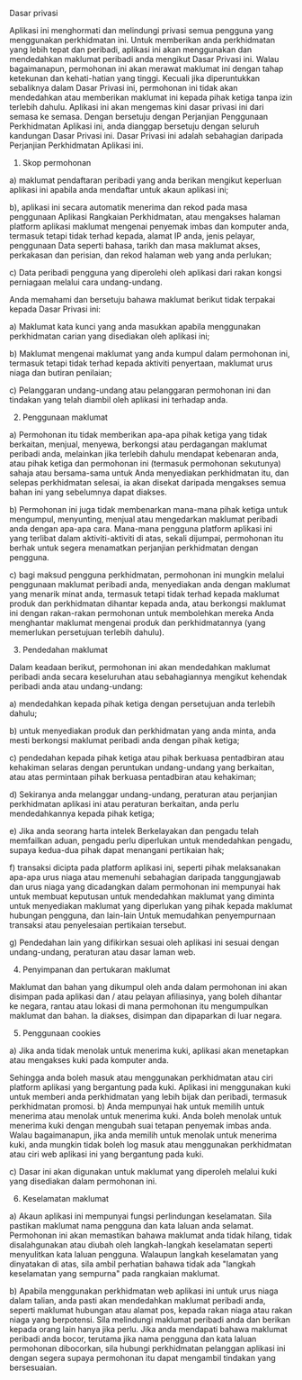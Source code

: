 Dasar privasi

Aplikasi ini menghormati dan melindungi privasi semua pengguna yang menggunakan perkhidmatan ini. Untuk memberikan anda perkhidmatan yang lebih tepat dan peribadi, aplikasi ini akan menggunakan dan mendedahkan maklumat peribadi anda mengikut Dasar Privasi ini. Walau bagaimanapun, permohonan ini akan merawat maklumat ini dengan tahap ketekunan dan kehati-hatian yang tinggi. Kecuali jika diperuntukkan sebaliknya dalam Dasar Privasi ini, permohonan ini tidak akan mendedahkan atau memberikan maklumat ini kepada pihak ketiga tanpa izin terlebih dahulu. Aplikasi ini akan mengemas kini dasar privasi ini dari semasa ke semasa. Dengan bersetuju dengan Perjanjian Penggunaan Perkhidmatan Aplikasi ini, anda dianggap bersetuju dengan seluruh kandungan Dasar Privasi ini. Dasar Privasi ini adalah sebahagian daripada Perjanjian Perkhidmatan Aplikasi ini.

1. Skop permohonan

a) maklumat pendaftaran peribadi yang anda berikan mengikut keperluan aplikasi ini apabila anda mendaftar untuk akaun aplikasi ini;

b), aplikasi ini secara automatik menerima dan rekod pada masa penggunaan Aplikasi Rangkaian Perkhidmatan, atau mengakses halaman platform aplikasi maklumat mengenai penyemak imbas dan komputer anda, termasuk tetapi tidak terhad kepada, alamat IP anda, jenis pelayar, penggunaan Data seperti bahasa, tarikh dan masa maklumat akses, perkakasan dan perisian, dan rekod halaman web yang anda perlukan;

c) Data peribadi pengguna yang diperolehi oleh aplikasi dari rakan kongsi perniagaan melalui cara undang-undang.

Anda memahami dan bersetuju bahawa maklumat berikut tidak terpakai kepada Dasar Privasi ini:

a) Maklumat kata kunci yang anda masukkan apabila menggunakan perkhidmatan carian yang disediakan oleh aplikasi ini;

b) Maklumat mengenai maklumat yang anda kumpul dalam permohonan ini, termasuk tetapi tidak terhad kepada aktiviti penyertaan, maklumat urus niaga dan butiran penilaian;

c) Pelanggaran undang-undang atau pelanggaran permohonan ini dan tindakan yang telah diambil oleh aplikasi ini terhadap anda.

2. Penggunaan maklumat

a) Permohonan itu tidak memberikan apa-apa pihak ketiga yang tidak berkaitan, menjual, menyewa, berkongsi atau perdagangan maklumat peribadi anda, melainkan jika terlebih dahulu mendapat kebenaran anda, atau pihak ketiga dan permohonan ini (termasuk permohonan sekutunya) sahaja atau bersama-sama untuk Anda menyediakan perkhidmatan itu, dan selepas perkhidmatan selesai, ia akan disekat daripada mengakses semua bahan ini yang sebelumnya dapat diakses.

b) Permohonan ini juga tidak membenarkan mana-mana pihak ketiga untuk mengumpul, menyunting, menjual atau mengedarkan maklumat peribadi anda dengan apa-apa cara. Mana-mana pengguna platform aplikasi ini yang terlibat dalam aktiviti-aktiviti di atas, sekali dijumpai, permohonan itu berhak untuk segera menamatkan perjanjian perkhidmatan dengan pengguna.

c) bagi maksud pengguna perkhidmatan, permohonan ini mungkin melalui penggunaan maklumat peribadi anda, menyediakan anda dengan maklumat yang menarik minat anda, termasuk tetapi tidak terhad kepada maklumat produk dan perkhidmatan dihantar kepada anda, atau berkongsi maklumat ini dengan rakan-rakan permohonan untuk membolehkan mereka Anda menghantar maklumat mengenai produk dan perkhidmatannya (yang memerlukan persetujuan terlebih dahulu).

3. Pendedahan maklumat

Dalam keadaan berikut, permohonan ini akan mendedahkan maklumat peribadi anda secara keseluruhan atau sebahagiannya mengikut kehendak peribadi anda atau undang-undang:

a) mendedahkan kepada pihak ketiga dengan persetujuan anda terlebih dahulu;

b) untuk menyediakan produk dan perkhidmatan yang anda minta, anda mesti berkongsi maklumat peribadi anda dengan pihak ketiga;

c) pendedahan kepada pihak ketiga atau pihak berkuasa pentadbiran atau kehakiman selaras dengan peruntukan undang-undang yang berkaitan, atau atas permintaan pihak berkuasa pentadbiran atau kehakiman;

d) Sekiranya anda melanggar undang-undang, peraturan atau perjanjian perkhidmatan aplikasi ini atau peraturan berkaitan, anda perlu mendedahkannya kepada pihak ketiga;

e) Jika anda seorang harta intelek Berkelayakan dan pengadu telah memfailkan aduan, pengadu perlu diperlukan untuk mendedahkan pengadu, supaya kedua-dua pihak dapat menangani pertikaian hak;

f) transaksi dicipta pada platform aplikasi ini, seperti pihak melaksanakan apa-apa urus niaga atau memenuhi sebahagian daripada tanggungjawab dan urus niaga yang dicadangkan dalam permohonan ini mempunyai hak untuk membuat keputusan untuk mendedahkan maklumat yang diminta untuk menyediakan maklumat yang diperlukan yang pihak kepada maklumat hubungan pengguna, dan lain-lain Untuk memudahkan penyempurnaan transaksi atau penyelesaian pertikaian tersebut.

g) Pendedahan lain yang difikirkan sesuai oleh aplikasi ini sesuai dengan undang-undang, peraturan atau dasar laman web.

4. Penyimpanan dan pertukaran maklumat

Maklumat dan bahan yang dikumpul oleh anda dalam permohonan ini akan disimpan pada aplikasi dan / atau pelayan afiliasinya, yang boleh dihantar ke negara, rantau atau lokasi di mana permohonan itu mengumpulkan maklumat dan bahan. Ia diakses, disimpan dan dipaparkan di luar negara.

5. Penggunaan cookies

a) Jika anda tidak menolak untuk menerima kuki, aplikasi akan menetapkan atau mengakses kuki pada komputer anda.

Sehingga anda boleh masuk atau menggunakan perkhidmatan atau ciri platform aplikasi yang bergantung pada kuki. Aplikasi ini menggunakan kuki untuk memberi anda perkhidmatan yang lebih bijak dan peribadi, termasuk perkhidmatan promosi. b) Anda mempunyai hak untuk memilih untuk menerima atau menolak untuk menerima kuki. Anda boleh menolak untuk menerima kuki dengan mengubah suai tetapan penyemak imbas anda. Walau bagaimanapun, jika anda memilih untuk menolak untuk menerima kuki, anda mungkin tidak boleh log masuk atau menggunakan perkhidmatan atau ciri web aplikasi ini yang bergantung pada kuki.

c) Dasar ini akan digunakan untuk maklumat yang diperoleh melalui kuki yang disediakan dalam permohonan ini.

6. Keselamatan maklumat

a) Akaun aplikasi ini mempunyai fungsi perlindungan keselamatan. Sila pastikan maklumat nama pengguna dan kata laluan anda selamat. Permohonan ini akan memastikan bahawa maklumat anda tidak hilang, tidak disalahgunakan atau diubah oleh langkah-langkah keselamatan seperti menyulitkan kata laluan pengguna. Walaupun langkah keselamatan yang dinyatakan di atas, sila ambil perhatian bahawa tidak ada "langkah keselamatan yang sempurna" pada rangkaian maklumat.

b) Apabila menggunakan perkhidmatan web aplikasi ini untuk urus niaga dalam talian, anda pasti akan mendedahkan maklumat peribadi anda, seperti maklumat hubungan atau alamat pos, kepada rakan niaga atau rakan niaga yang berpotensi. Sila melindungi maklumat peribadi anda dan berikan kepada orang lain hanya jika perlu. Jika anda mendapati bahawa maklumat peribadi anda bocor, terutama jika nama pengguna dan kata laluan permohonan dibocorkan, sila hubungi perkhidmatan pelanggan aplikasi ini dengan segera supaya permohonan itu dapat mengambil tindakan yang bersesuaian.
